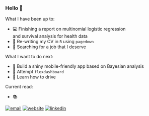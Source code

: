 ### Hello :rainbow:


What I have been up to:

- :computer: Finishing a report on multinomial logistic regression
<br> and survival analysis for health data
- :gem: Re-writing my CV in ```R``` using ```pagedown```
- :money_with_wings: Searching for a job that I deserve

What I want to do next:

- :gem: Build a shiny mobile-friendly app based on Bayesian analysis
- :white_flower: Attempt ```flexdashboard```
- :blue_car: Learn how to drive

Current read:

- :books:


[![email](https://img.shields.io/badge/-contact-black?color=hotpink&style=for-the-badge&logo=data%3Aimage%2Fsvg%3Bbase64%2CPHN2ZyByb2xlPSJpbWciIHhtbG5zPSJodHRwOi8vd3d3LnczLm9yZy8yMDAwL3N2ZyIgdmlld0JveD0iMCAwIDI0IDI0Ij48dGl0bGU%2BVGVsZWdyYW0gaWNvbjwvdGl0bGU%2BPHBhdGggZD0iTTIzLjkxIDMuNzlMMjAuMyAyMC44NGMtLjI1IDEuMjEtLjk4IDEuNS0yIC45NGwtNS41LTQuMDctMi42NiAyLjU3Yy0uMy4zLS41NS41Ni0xLjEuNTYtLjcyIDAtLjYtLjI3LS44NC0uOTVMNi4zIDEzLjdsLTUuNDUtMS43Yy0xLjE4LS4zNS0xLjE5LTEuMTYuMjYtMS43NWwyMS4yNi04LjJjLjk3LS40MyAxLjkuMjQgMS41MyAxLjczeiIvPjwvc3ZnPg%3D%3D&link=mailto:minh.chau@outlook.co.nz)](mailto:minh.chau@outlook.co.nz)
[![website](https://img.shields.io/badge/-website-black?color=hotpink&style=for-the-badge&link=minhchauvannguyen.github.io)](minhchauvannguyen.github.io)
[![linkedin](https://img.shields.io/badge/-linkedin-black?color=hotpink&style=for-the-badge&logo=linkedin&link=https://www.linkedin.com/in/minh-chau-van/)](https://www.linkedin.com/in/minh-chau-van/)
